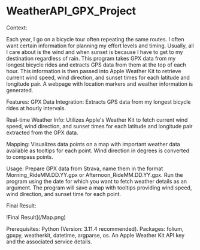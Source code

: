 # WeatherAPI_GPX_Project

Context:

Each year, I go on a bicycle tour often repeating the same routes. I often want certain information for planning my effort levels and timing. Usually, all I care about is the wind and when sunset is because I have to get to my destination regardless of rain. This program takes GPX data from my longest bicycle rides and extracts GPS data from them at the top of each hour. This information is then passed into Apple Weather Kit to retrieve current wind speed, wind direction, and sunset times for each latitude and longitude pair. A webpage with location markers and weather information is generated. 


Features:
GPX Data Integration: Extracts GPS data from my longest bicycle rides at hourly intervals.

Real-time Weather Info: Utilizes Apple's Weather Kit to fetch current wind speed, wind direction, and sunset times for each latitude and longitude pair extracted from the GPX data. 

Mapping: Visualizes data points on a map with important weather data available as tooltips for each point. Wind direction in degrees is converted to compass points. 

Usage:
Prepare GPX data from Strava, name them in the format Morning_RideMM.DD.YY.gpx or Afternoon_RideMM.DD.YY.gpx.
Run the program using the date for which you want to fetch weather details as an argument.
The program will save a map with tooltips providing wind speed, wind direction, and sunset time for each point.

Final Result:

!Final Result](/Map.png)

Prerequisites:
Python (Version: 3.11.4 recommended).
Packages: folium, gpxpy, weatherkit, datetime, argparse, os.
An Apple Weather Kit API key and the associated service details.

